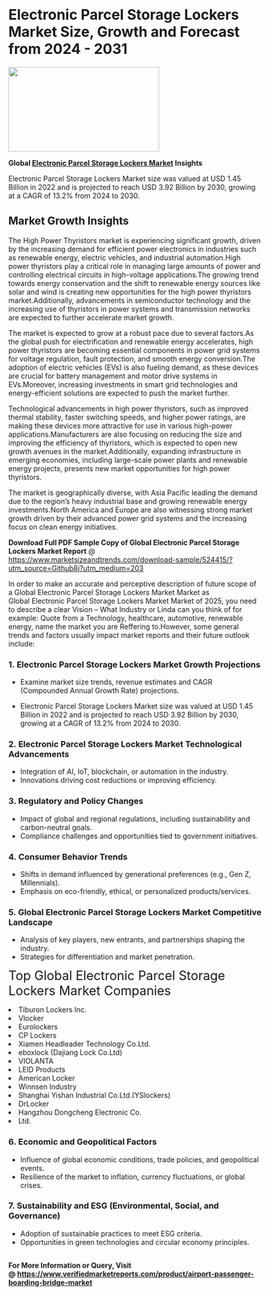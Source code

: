 <H1>Electronic Parcel Storage Lockers Market Size, Growth and Forecast from 2024 - 2031</H1><img class="aligncenter size-medium wp-image-584254" src="https://thirdeyenews.in/wp-content/uploads/2024/09/Global-Market-Research-300x168.jpeg" alt="" width="300" height="168" /><p><strong>Global&nbsp;<a href="https://www.marketsizeandtrends.com/download-sample/524415/?utm_source=Github8j?utm_medium=203">Electronic Parcel Storage Lockers Market</a> Insights</strong></p><p>Electronic Parcel Storage Lockers Market size was valued at USD 1.45 Billion in 2022 and is projected to reach USD 3.92 Billion by 2030, growing at a CAGR of 13.2% from 2024 to 2030.</p><p><h2>Market Growth Insights</h2> <p>The High Power Thyristors market is experiencing significant growth, driven by the increasing demand for efficient power electronics in industries such as renewable energy, electric vehicles, and industrial automation.High power thyristors play a critical role in managing large amounts of power and controlling electrical circuits in high-voltage applications.The growing trend towards energy conservation and the shift to renewable energy sources like solar and wind is creating new opportunities for the high power thyristors market.Additionally, advancements in semiconductor technology and the increasing use of thyristors in power systems and transmission networks are expected to further accelerate market growth.</p> <p>The market is expected to grow at a robust pace due to several factors.As the global push for electrification and renewable energy accelerates, high power thyristors are becoming essential components in power grid systems for voltage regulation, fault protection, and smooth energy conversion.The adoption of electric vehicles (EVs) is also fueling demand, as these devices are crucial for battery management and motor drive systems in EVs.Moreover, increasing investments in smart grid technologies and energy-efficient solutions are expected to push the market further.</p> <p>Technological advancements in high power thyristors, such as improved thermal stability, faster switching speeds, and higher power ratings, are making these devices more attractive for use in various high-power applications.Manufacturers are also focusing on reducing the size and improving the efficiency of thyristors, which is expected to open new growth avenues in the market.Additionally, expanding infrastructure in emerging economies, including large-scale power plants and renewable energy projects, presents new market opportunities for high power thyristors.</p> <p>The market is geographically diverse, with Asia Pacific leading the demand due to the region’s heavy industrial base and growing renewable energy investments.North America and Europe are also witnessing strong market growth driven by their advanced power grid systems and the increasing focus on clean energy initiatives.</p> <p><span class=""><strong>Download Full PDF Sample Copy of Global Electronic Parcel Storage Lockers Market Report</strong> @ <a href="https://www.marketsizeandtrends.com/download-sample/524415/?utm_source=Github8j?utm_medium=203" target="_blank">https://www.marketsizeandtrends.com/download-sample/524415/?utm_source=Github8j?utm_medium=203</a></span></p><p>In order to make an accurate and perceptive description of future scope of a Global&nbsp;Electronic Parcel Storage Lockers Market Market as Global&nbsp;Electronic Parcel Storage Lockers Market Market of 2025, you need to describe a clear Vision &ndash; What Industry or Linda can you think of for example: Quote from a Technology, healthcare, automotive, renewable energy, name the market you are Reffering to.However, some general trends and factors usually impact market reports and their future outlook include:</p><h3>1.&nbsp;<strong>Electronic Parcel Storage Lockers Market Growth Projections</strong></h3><ul><li>Examine market size trends, revenue estimates and CAGR (Compounded Annual Growth Rate) projections.</li><li><p>Electronic Parcel Storage Lockers Market size was valued at USD 1.45 Billion in 2022 and is projected to reach USD 3.92 Billion by 2030, growing at a CAGR of 13.2% from 2024 to 2030.</p></li></ul><h3>2.&nbsp;<strong>Electronic Parcel Storage Lockers Market Technological Advancements</strong></h3><ul><li>Integration of AI, IoT, blockchain, or automation in the industry.</li><li>Innovations driving cost reductions or improving efficiency.</li></ul><h3>3.&nbsp;<strong>Regulatory and Policy Changes</strong></h3><ul><li>Impact of global and regional regulations, including sustainability and carbon-neutral goals.</li><li>Compliance challenges and opportunities tied to government initiatives.</li></ul><h3>4.&nbsp;<strong>Consumer Behavior Trends</strong></h3><ul><li>Shifts in demand influenced by generational preferences (e.g., Gen Z, Millennials).</li><li>Emphasis on eco-friendly, ethical, or personalized products/services.</li></ul><h3>5.&nbsp;<strong>Global Electronic Parcel Storage Lockers Market Competitive Landscape</strong></h3><ul><li>Analysis of key players, new entrants, and partnerships shaping the industry.</li><li>Strategies for differentiation and market penetration.</li></ul><p data-pm-slice="1 1 []"><span style="color: inherit; font-family: inherit; font-size: 25px;">Top Global Electronic Parcel Storage Lockers Market Companies</span></p><div class="" data-test-id=""><p><li>Tiburon Lockers Inc.</li><li> Vlocker</li><li> Eurolockers</li><li> CP Lockers</li><li> Xiamen Headleader Technology Co.Ltd.</li><li> eboxlock (Dajiang Lock Co.Ltd)</li><li> VIOLANTA</li><li> LEID Products</li><li> American Locker</li><li> Winnsen Industry</li><li> Shanghai Yishan Industrial Co.Ltd.(YSlockers)</li><li> DrLocker</li><li> Hangzhou Dongcheng Electronic Co.</li><li>Ltd.</li></p></div><h3>6.&nbsp;<strong>Economic and Geopolitical Factors</strong></h3><ul><li>Influence of global economic conditions, trade policies, and geopolitical events.</li><li>Resilience of the market to inflation, currency fluctuations, or global crises.</li></ul><h3>7.&nbsp;<strong>Sustainability and ESG (Environmental, Social, and Governance)</strong></h3><ul><li>Adoption of sustainable practices to meet ESG criteria.</li><li>Opportunities in green technologies and circular economy principles.</li></ul><h2><strong style="font-size: 14px;">For More Information or Query, Visit @&nbsp;</strong><a style="background-color: #ffffff; font-size: 14px;" href="https://www.marketsizeandtrends.com/report/electronic-parcel-storage-lockers-market/" target="_blank">https://www.verifiedmarketreports.com/product/airport-passenger-boarding-bridge-market</a></h2>